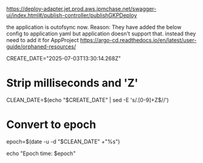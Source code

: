 https://deploy-adapter.jet.prod.aws.jpmchase.net/swagger-ui/index.html#/publish-controller/publishGKPDeploy


the application is outofsync now.
Reason: They have added  the below config to application yaml but application doesn't support that. instead they need to add it for AppProject
https://argo-cd.readthedocs.io/en/latest/user-guide/orphaned-resources/


CREATE_DATE="2025-07-03T13:30:14.268Z"

# Strip milliseconds and 'Z'
CLEAN_DATE=$(echo "$CREATE_DATE" | sed -E 's/\.[0-9]+Z$//')

# Convert to epoch
epoch=$(date -u -d "$CLEAN_DATE" +"%s")

echo "Epoch time: $epoch"
